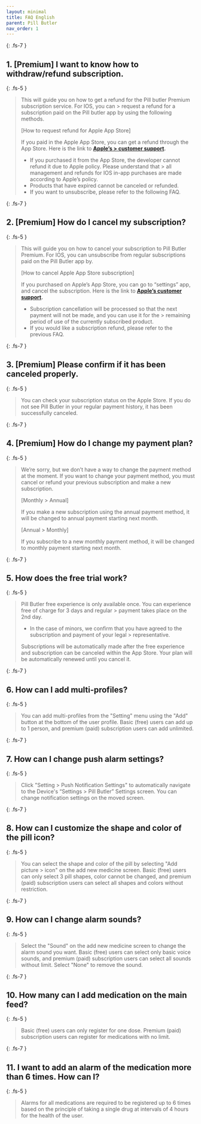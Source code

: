 ```yaml
---
layout: minimal
title: FAQ English
parent: Pill Butler
nav_order: 1
---
```


{: .fs-7 }
## **1. [Premium] I want to know how to withdraw/refund subscription.**

{: .fs-5 }
> This will guide you on how to get a refund for the Pill butler Premium subscription service. For IOS, you can > request a refund for a subscription paid on the Pill butler app by using the following methods.
> 
> [How to request refund for Apple App Store]
> 
> If you paid in the Apple App Store, you can get a refund through the App Store. Here is the link to **[Apple’s > customer support](https://support.apple.com/en-us/HT204084).**
> 
> - If you purchased it from the App Store, the developer cannot refund it due to Apple policy. Please understand that > all management and refunds for IOS in-app purchases are made according to Apple’s policy.
> - Products that have expired cannot be canceled or refunded.
> - If you want to unsubscribe, please refer to the following FAQ.


{: .fs-7 }
## **2. [Premium] How do I cancel my subscription?**

{: .fs-5 }
> This will guide you on how to cancel your subscription to Pill Butler Premium. For IOS, you can unsubscribe from regular subscriptions paid on the Pill Butler app by. 
> 
> [How to cancel Apple App Store subscription]
> 
> If you purchased on Apple’s App Store, you can go to “settings” app, and cancel the subscription. Here is the link to **[Apple’s customer support](https://support.apple.com/en-us/HT204084).**
> 
> - Subscription cancellation will be processed so that the next payment will not be made, and you can use it for the > remaining period of use of the currently subscribed product.
> - If you would like a subscription refund, please refer to the previous FAQ.

{: .fs-7 }
## **3. [Premium] Please confirm if it has been canceled properly.**

{: .fs-5 }
> You can check your subscription status on the Apple Store. If you do not see Pill Butler in your regular payment history, it has been successfully canceled. 

{: .fs-7 }
## **4. [Premium] How do I change my payment plan?**

{: .fs-5 }
> We’re sorry, but we don’t have a way to change the payment method at the moment. If you want to change your payment method, you must cancel or refund your previous subscription and make a new subscription.
> 
> [Monthly > Annual]
> 
> If you make a new subscription using the annual payment method, it will be changed to annual payment starting next month.
> 
> [Annual > Monthly]
> 
> If you subscribe to a new monthly payment method, it will be changed to monthly payment starting next month. 

{: .fs-7 }
## **5. How does the free trial work?**

{: .fs-5 }
> Pill Butler free experience is only available once. You can experience free of charge for 3 days and regular > payment takes place on the 2nd day. 
> 
> - In the case of minors, we confirm that you have agreed to the subscription and payment of your legal > representative.
> 
> Subscriptions will be automatically made after the free experience and subscription can be canceled within the App Store. Your plan will be automatically renewed until you cancel it. 

{: .fs-7 }
## **6. How can I add multi-profiles?**

{: .fs-5 }
> You can add multi-profiles from the "Setting" menu using the "Add" button at the bottom of the user profile. Basic (free) users can add up to 1 person, and premium (paid) subscription users can add unlimited.

{: .fs-7 }
## **7. How can I change push alarm settings?**

{: .fs-5 }
> Click "Setting > Push Notification Settings" to automatically navigate to the Device's “Settings > Pill Butler” Settings screen. You can change notification settings on the moved screen.

{: .fs-7 }
## **8. How can I customize the shape and color of the pill icon?**

{: .fs-5 }
> You can select the shape and color of the pill by selecting "Add picture > icon" on the add new medicine screen. Basic (free) users can only select 3 pill shapes, color cannot be changed, and premium (paid) subscription users can select all shapes and colors without restriction.

{: .fs-7 }
## **9. How can I change alarm sounds?**

{: .fs-5 }
> Select the "Sound" on the add new medicine screen to change the alarm sound you want. Basic (free) users can select only basic voice sounds, and premium (paid) subscription users can select all sounds without limit. Select "None" to remove the sound.

{: .fs-7 }
## **10. How many can I add medication on the main feed?**

{: .fs-5 }
> Basic (free) users can only register for one dose. Premium (paid) subscription users can register for medications with no limit.

{: .fs-7 }
## **11. I want to add an alarm of the medication more than 6 times. How can I?**

{: .fs-5 }
> Alarms for all medications are required to be registered up to 6 times based on the principle of taking a single drug at intervals of 4 hours for the health of the user.
